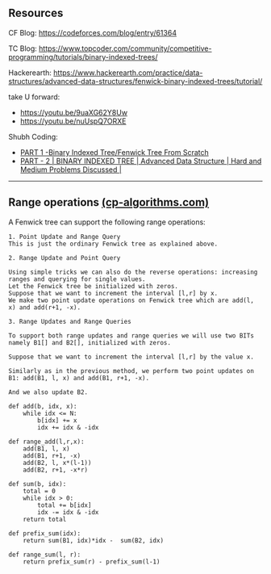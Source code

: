 ## Resources

CF Blog: https://codeforces.com/blog/entry/61364

TC Blog: https://www.topcoder.com/community/competitive-programming/tutorials/binary-indexed-trees/

Hackerearth: https://www.hackerearth.com/practice/data-structures/advanced-data-structures/fenwick-binary-indexed-trees/tutorial/

take U forward:
- https://youtu.be/9uaXG62Y8Uw
- https://youtu.be/nuUspQ7ORXE

Shubh Coding:
- [PART 1 -Binary Indexed Tree/Fenwick Tree From Scratch](https://youtu.be/G_lpEUUsZj4)
- [PART - 2 | BINARY INDEXED TREE | Advanced Data Structure | Hard and Medium Problems Discussed |](https://youtu.be/WmDEZbTHN5c)

<hr />

## Range operations [(cp-algorithms.com)](https://cp-algorithms.com/data_structures/fenwick.html#toc-tgt-8)
A Fenwick tree can support the following range operations:

```
1. Point Update and Range Query
This is just the ordinary Fenwick tree as explained above.
```
```
2. Range Update and Point Query

Using simple tricks we can also do the reverse operations: increasing ranges and querying for single values.
Let the Fenwick tree be initialized with zeros. 
Suppose that we want to increment the interval [l,r] by x. 
We make two point update operations on Fenwick tree which are add(l, x) and add(r+1, -x).
```
```
3. Range Updates and Range Queries

To support both range updates and range queries we will use two BITs namely B1[] and B2[], initialized with zeros.

Suppose that we want to increment the interval [l,r] by the value x. 

Similarly as in the previous method, we perform two point updates on B1: add(B1, l, x) and add(B1, r+1, -x). 

And we also update B2.

def add(b, idx, x):
    while idx <= N:
        b[idx] += x
        idx += idx & -idx

def range_add(l,r,x):
    add(B1, l, x)
    add(B1, r+1, -x)
    add(B2, l, x*(l-1))
    add(B2, r+1, -x*r)

def sum(b, idx):
    total = 0
    while idx > 0:
        total += b[idx]
        idx -= idx & -idx
    return total

def prefix_sum(idx):
    return sum(B1, idx)*idx -  sum(B2, idx)

def range_sum(l, r):
    return prefix_sum(r) - prefix_sum(l-1)
```
